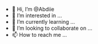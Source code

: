 - 👋 Hi, I’m @Abdiie
- 👀 I’m interested in ...
- 🌱 I’m currently learning ...
- 💞️ I’m looking to collaborate on ...
- 📫 How to reach me ...

<!---
Abdiie/Abdiie is a ✨ special ✨ repository because its `README.md` (this file) appears on your GitHub profile.
You can click the Preview link to take a look at your changes.
--->
